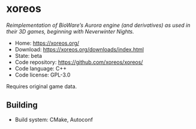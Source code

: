 # xoreos

_Reimplementation of BioWare’s Aurora engine (and derivatives) as used in their 3D games, beginning with Neverwinter Nights._

- Home: https://xoreos.org/
- Download: https://xoreos.org/downloads/index.html
- State: beta
- Code repository: https://github.com/xoreos/xoreos/
- Code language: C++
- Code license: GPL-3.0

Requires original game data.

## Building

- Build system: CMake, Autoconf
